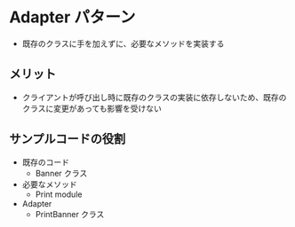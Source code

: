 # Adapter パターン
- 既存のクラスに手を加えずに、必要なメソッドを実装する
## メリット
- クライアントが呼び出し時に既存のクラスの実装に依存しないため、既存のクラスに変更があっても影響を受けない

## サンプルコードの役割
- 既存のコード
  - Banner クラス
- 必要なメソッド
  - Print module
- Adapter
  - PrintBanner クラス
